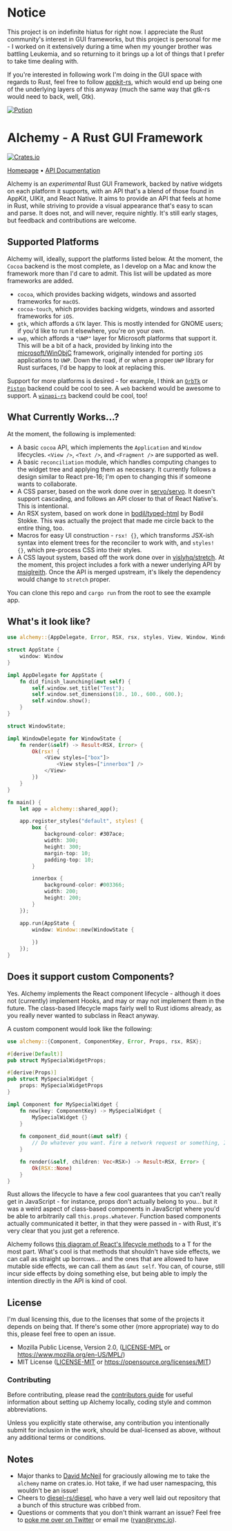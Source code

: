 # Notice
This project is on indefinite hiatus for right now. I appreciate the Rust community's interest in GUI frameworks, but this project is personal for me - I worked on it extensively during a time when my younger brother was battling Leukemia, and so returning to it brings up a lot of things that I prefer to take time dealing with.

If you're interested in following work I'm doing in the GUI space with regards to Rust, feel free to follow [appkit-rs](https://github.com/ryanmcgrath/appkit-rs), which would end up being one of the underlying layers of this anyway (much the same way that gtk-rs would need to back, well, Gtk).

<a href="https://alchemy.rs/" title="Alchemy - A Rust GUI Framework"><img src="https://github.com/ryanmcgrath/alchemy/blob/trunk/assets/alchemy_logo_250x.png?raw=true" alt="Potion" /></a>

Alchemy - A Rust GUI Framework
==========================================================

[![Crates.io](https://img.shields.io/crates/v/alchemy.svg)](https://crates.io/crates/alchemy)

[Homepage](https://alchemy.rs) • [API Documentation](https://docs.rs/alchemy/)

Alchemy is an _experimental_ Rust GUI Framework, backed by native widgets on each platform it supports, with an API that's a blend of those found in AppKit, UIKit, and React Native. It aims to provide an API that feels at home in Rust, while striving to provide a visual appearance that's easy to scan and parse. It does not, and will never, require nightly. It's still early stages, but feedback and contributions are welcome.

## Supported Platforms
Alchemy will, ideally, support the platforms listed below. At the moment, the `Cocoa` backend is the most complete, as I develop on a Mac and know the framework more than I'd care to admit. This list will be updated as more frameworks are added.

- `cocoa`, which provides backing widgets, windows and assorted frameworks for `macOS`.
- `cocoa-touch`, which provides backing widgets, windows and assorted frameworks for `iOS`.
- `gtk`, which affords a `GTK` layer. This is mostly intended for GNOME users; if you'd like to run it elsewhere, you're on your own.
- `uwp`, which affords a `"UWP"` layer for Microsoft platforms that support it. This will be a bit of a hack, provided by linking into the [microsoft/WinObjC](https://github.com/Microsoft/WinObjC/) framework, originally intended for porting `iOS` applications to `UWP`. Down the road, if or when a proper `UWP` library for Rust surfaces, I'd be happy to look at replacing this.

Support for more platforms is desired - for example, I think an [`OrbTk`](https://gitlab.redox-os.org/redox-os/orbtk) or [`Piston`](https://www.piston.rs) backend could be cool to see. A `web` backend would be awesome to support. A [`winapi-rs`](https://github.com/retep998/winapi-rs) backend could be cool, too!

## What Currently Works...?
At the moment, the following is implemented:

- A basic `cocoa` API, which implements the `Application` and `Window` lifecycles. `<View />`, `<Text />`, and `<Fragment />` are supported as well.
- A basic `reconciliation` module, which handles computing changes to the widget tree and applying them as necessary. It currently follows a design similar to React pre-16; I'm open to changing this if someone wants to collaborate.
- A CSS parser, based on the work done over in [servo/servo](https://github.com/servo/servo). It doesn't support cascading, and follows an API closer to that of React Native's. This is intentional.
- An RSX system, based on work done in [bodil/typed-html](https://github.com/bodil/typed-html) by Bodil Stokke. This was actually the project that made me circle back to the entire thing, too.
- Macros for easy UI construction - `rsx! {}`, which transforms JSX-ish syntax into element trees for the reconciler to work with, and `styles! {}`, which pre-process CSS into their styles.
- A CSS layout system, based off the work done over in [vislyhq/stretch](https://github.com/vislyhq/stretch). At the moment, this project includes a fork with a newer underlying API by [msiglreith](https://github.com/msiglreith/stretch/tree/index). Once the API is merged upstream, it's likely the dependency would change to `stretch` proper.

You can clone this repo and `cargo run` from the root to see the example app.

## What's it look like?
``` rust
use alchemy::{AppDelegate, Error, RSX, rsx, styles, View, Window, WindowDelegate};

struct AppState {
    window: Window
}

impl AppDelegate for AppState {
    fn did_finish_launching(&mut self) {
        self.window.set_title("Test");
        self.window.set_dimensions(10., 10., 600., 600.);
        self.window.show();
    }
}

struct WindowState;

impl WindowDelegate for WindowState {
    fn render(&self) -> Result<RSX, Error> {
        Ok(rsx! {
            <View styles=["box"]>
                <View styles=["innerbox"] />
            </View>
        })
    }
}

fn main() {
    let app = alchemy::shared_app();

    app.register_styles("default", styles! {
        box {
            background-color: #307ace;
            width: 300;
            height: 300;
            margin-top: 10;
            padding-top: 10;
        }

        innerbox {
            background-color: #003366;
            width: 200;
            height: 200;
        }
    });

    app.run(AppState {
        window: Window::new(WindowState {
        
        })
    });
}
```

## Does it support custom Components?
Yes. Alchemy implements the React component lifecycle - although it does not (currently) implement Hooks, and may or may not implement them in the future. The class-based lifecycle maps fairly well to Rust idioms already, as you really never wanted to subclass in React anyway.

A custom component would look like the following:

``` rust
use alchemy::{Component, ComponentKey, Error, Props, rsx, RSX};

#[derive(Default)]
pub struct MySpecialWidgetProps;

#[derive(Props)]
pub struct MySpecialWidget {
    props: MySpecialWidgetProps
}

impl Component for MySpecialWidget {
    fn new(key: ComponentKey) -> MySpecialWidget {
        MySpecialWidget {}
    }
    
    fn component_did_mount(&mut self) {
        // Do whatever you want. Fire a network request or something, I dunno.
    }

    fn render(&self, children: Vec<RSX>) -> Result<RSX, Error> {
        Ok(RSX::None)
    }
}
```

Rust allows the lifecycle to have a few cool guarantees that you can't really get in JavaScript - for instance, props don't actually belong to you... but it was a weird aspect of class-based components in JavaScript where you'd be able to arbitrarily call `this.props.whatever`. Function based components actually communicated it better, in that they were passed in - with Rust, it's very clear that you just get a reference.

Alchemy follows [this diagram of React's lifecycle methods](https://twitter.com/dan_abramov/status/981712092611989509) to a T for the most part. What's cool is that methods that shouldn't have side effects, we can call as straight up borrows... and the ones that are allowed to have mutable side effects, we can call them as `&mut self`. You can, of course, still incur side effects by doing something else, but being able to imply the intention directly in the API is kind of cool.

## License
I'm dual licensing this, due to the licenses that some of the projects it depends on being that. If there's some other (more appropriate) way to do this, please feel free to open an issue.

 * Mozilla Public License, Version 2.0, ([LICENSE-MPL](LICENSE-MPL.md) or https://www.mozilla.org/en-US/MPL/)
 * MIT License ([LICENSE-MIT](LICENSE-MIT.md) or https://opensource.org/licenses/MIT)

### Contributing
Before contributing, please read the [contributors guide](https://github.com/ryanmcgrath/alchemy/blob/trunk/CONTRIBUTING.md) 
for useful information about setting up Alchemy locally, coding style and common abbreviations.

Unless you explicitly state otherwise, any contribution you intentionally submit
for inclusion in the work, should be dual-licensed as above, without any additional terms or conditions.

## Notes
- Major thanks to [David McNeil](https://github.com/davidMcneil) for graciously allowing me to take the `alchemy` name on crates.io. Hot take, if we had user namespacing, this wouldn't be an issue!
- Cheers to [diesel-rs/diesel](https://github.com/diesel-rs/diesel), who have a very well laid out repository that a bunch of this structure was cribbed from.
- Questions or comments that you don't think warrant an issue? Feel free to [poke me over on Twitter](https://twitter.com/ryanmcgrath/) or email me ([ryan@rymc.io](mailto:ryan@rymc.io)).
